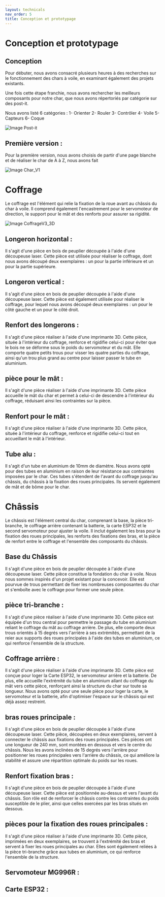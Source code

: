 ```yaml
---
layout: technicals
nav_order: 5
title: Conception et prototypage
---
```


# Conception et prototypage

## Conception 
Pour débuter, nous avons consacré plusieurs heures à des recherches sur le fonctionnement des chars à voile, en examinant également des projets existants.

Une fois cette étape franchie, nous avons rechercher les meilleurs composants pour notre char, que nous avons répertoriés par catégorie sur des post-it.

Nous avons listé 6 catégories :
1- Orienter
2- Rouler
3- Contrôler
4- Voile 
5- Capteurs
6- Coque

![Image Post-it](Conception_files/post-it.jpeg)

## Première version : 
Pour la première version, nous avons choisis de partir d'une page blanche et de  réaliser le char de A à Z, nous avons fait 

![Image Char_V1](Conception_files/Chassis_charV1.png)


# Coffrage 
Le coffrage est l'élément qui relie la fixation de la roue avant au châssis du char à voile. Il comprend également l'encastrement pour le servomoteur de direction, le support pour le mât et des renforts pour assurer sa rigidité.

![Image CoffrageV3_3D](Conception_files/CoffrageV3_3D.png)

## Longeron horizontal : 
Il s'agit d'une pièce en bois de peuplier découpée à l'aide d'une découpeuse laser. 
Cette pièce est utilisée pour réaliser le coffrage, dont nous avons découpé deux exemplaires : un pour la partie inférieure et un pour la partie supérieure.

## Longeron vertical : 
Il s'agit d'une pièce en bois de peuplier découpée à l'aide d'une découpeuse laser. 
Cette pièce est également utilisée pour réaliser le coffrage, pour lequel nous avons découpé deux exemplaires : un pour le côté gauche et un pour le côté droit.

## Renfort des longerons : 
Il s'agit d'une pièce réaliser à l'aide d'une imprimante 3D. 
Cette pièce, située à l'intérieur du coffrage, renforce et rigidifie celui-ci pour éviter que le bois ne se déforme sous le poids du servomoteur et du mât.
Elle comporte quatre petits trous pour visser les quatre parties du coffrage, ainsi qu'un trou plus grand au centre pour laisser passer le tube en aluminium.

## pièce pour le mât : 
Il s'agit d'une pièce réaliser à l'aide d'une imprimante 3D.
Cette pièce accueille le mât du char et permet à celui-ci de descendre à l'intérieur du coffrage, réduisant ainsi les contraintes sur la pièce.

## Renfort pour le mât : 
Il s'agit d'une pièce réaliser à l'aide d'une imprimante 3D.
Cette pièce, située à l'intérieur du coffrage, renforce et rigidifie celui-ci tout en accueillant le mât à l'intérieur.

## Tube alu : 
Il s'agit d'un tube en aluminium de 10mm de diamètre.
Nous avons opté pour des tubes en aluminium en raison de leur résistance aux contraintes imposées par le char. 
Ces tubes s'étendent de l'avant du coffrage jusqu'au châssis, du châssis à la fixation des roues principales. Ils servent également de mât et de bôme pour le char.

# Châssis 
Le châssis est l'élément central du char, comprenant la base, la pièce tri-branche, le coffrage arrière contenant la batterie, la carte ESP32 et le second servomoteur pour ajuster la voile. Il inclut également les bras pour la fixation des roues principales, les renforts des fixations des bras, et la pièce de renfort entre le coffrage et l'ensemble des composants du châssis.

## Base du Châssis
Il s'agit d'une pièce en bois de peuplier découpée à l'aide d'une découpeuse laser. 
Cette pièce constitue la fondation du char à voile. Nous nous sommes inspirés d'un projet existant pour la concevoir. Elle est pourvue de trous permettant de fixer les nombreuses composantes du char et s'emboîte avec le coffrage pour former une seule pièce.

## pièce tri-branche : 
Il s'agit d'une pièce réaliser à l'aide d'une imprimante 3D.
Cette pièce est équipée d'un trou central pour permettre le passage du tube en aluminium reliant le coffrage du mât au coffrage arrière. De plus, elle comporte deux trous orientés à 15 degrés vers l'arrière à ses extrémités, permettant de la reier aux supports des roues principales à l'aide des tubes en aluminium, ce qui renforce l'ensemble de la structure.

## Coffrage arrière :
Il s'agit d'une pièce réaliser à l'aide d'une imprimante 3D.
Cette pièce est conçue pour loger la Carte ESP32, le servomoteur arrière et la batterie. De plus, elle accueille l'extrémité du tube en aluminium allant du coffrage du mât vers cette pièce, renforçant ainsi la structure du char sur toute sa longueur.
Nous avons opté pour une seule pièce pour loger la carte, le servomoteur et la batterie, afin d'optimiser l'espace sur le châssis qui est déjà assez restreint.

## bras roues principale : 
Il s'agit d'une pièce en bois de peuplier découpée à l'aide d'une découpeuse laser. 
Cette pièce, découpées en deux exemplaires, servent à connecter le châssis aux fixations des roues principales.
Ces pièces ont une longueur de 240 mm, sont montées en dessous et vers le centre du châssis. Nous les avons inclinées de 15 degrés vers l'arrière pour positionner les roues principales vers l'arrière du châssis, ce qui améliore la stabilité et assure une répartition optimale du poids sur les roues.

## Renfort fixation bras : 
Il s'agit d'une pièce en bois de peuplier découpée à l'aide d'une découpeuse laser. 
Cette pièce est positionnée au-dessus et vers l'avant du châssis. Son rôle est de renforcer le châssis contre les contraintes du poids susceptible de le plier, ainsi que celles exercées par les bras situés en dessous.

## pièces pour la fixation des roues principales : 
Il s'agit d'une pièce réaliser à l'aide d'une imprimante 3D.
Cette pièce, imprimées en deux exemplaires, se trouvent à l'extrémité des bras et servent à fixer les roues principales au char. Elles sont également reliées à la pièce tri-branche grâce aux tubes en aluminium, ce qui renforce l'ensemble de la structure.

## Servomoteur MG996R : 

<model-viewer src="./Conception_files/MG996RServo.glb" ar ar-modes="webxr scene-viewer quick-look" camera-controls tone-mapping="commerce" poster="./Conception_files/MG996RServo.webp" shadow-intensity="1">
    <div class="progress-bar hide" slot="progress-bar">
        <div class="update-bar"></div>
    </div>
</model-viewer>

## Carte ESP32 : 

<model-viewer src="./Conception_files/ESP32.glb" ar ar-modes="webxr scene-viewer quick-look" camera-controls tone-mapping="commerce" poster="./Conception_files/poster.webp" shadow-intensity="1">
    <div class="progress-bar hide" slot="progress-bar">
        <div class="update-bar"></div>
    </div>
</model-viewer>